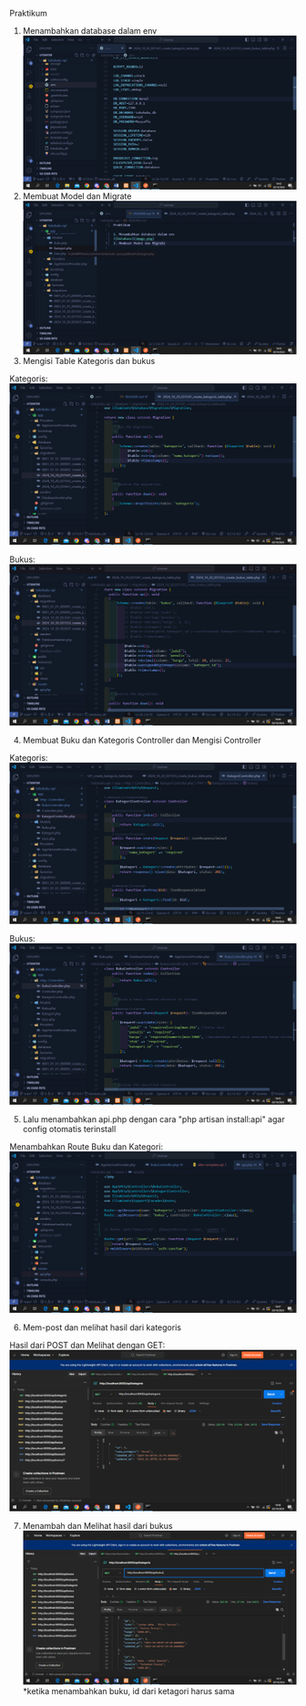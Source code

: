 Praktikum

1. Menambahkan database dalam env
   ![Database](image.png)
2. Membuat Model dan Migrate
   ![Migrate Dan Model](image-1.png)
3. Mengisi Table Kategoris dan bukus

Kategoris:
![kategoris](image-2.png)

Bukus:
![Bukus](image-3.png)

4. Membuat Buku dan Kategoris Controller dan Mengisi Controller

Kategoris:
![Kategoris](image-4.png)

Bukus:
![Bukus](image-5.png)

5. Lalu menambahkan api.php dengan cara "php artisan install:api" agar config otomatis terinstall

Menambahkan Route Buku dan Kategori:
![api.php](image-6.png)

6. Mem-post dan melihat hasil dari kategoris

Hasil dari POST dan Melihat dengan GET:
![Kategoris GET](image-7.png)

7. Menambah dan Melihat hasil dari bukus
   ![bukus](image-8.png)
   \*ketika menambahkan buku, id dari ketagori harus sama
